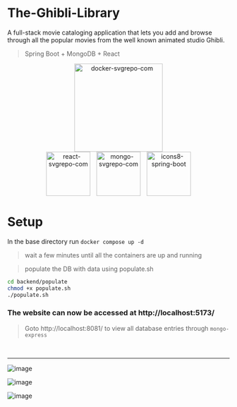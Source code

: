 # The-Ghibli-Library

A full-stack movie cataloging application that lets you add and browse through all the popular movies from the well known animated studio Ghibli.
> Spring Boot + MongoDB + React
<p align="center">
<img src="https://github.com/user-attachments/assets/e2b3f73c-ec5f-49e7-a985-36f3df76877f" alt="docker-svgrepo-com" style="width: 200px; height: 200px"><br/>
<img src="https://github.com/user-attachments/assets/9667b78b-7ea0-4c77-9325-7d1f1ba412ab" alt="react-svgrepo-com" style="width: 100px; height: 100px"> <img src="https://github.com/user-attachments/assets/3a3882d5-5472-492b-83c3-b6a9280e9afe" alt="mongo-svgrepo-com" style="width: 100px; height: 100px"> <img src="https://github.com/user-attachments/assets/7b91cc10-4fad-47c4-8401-e978427bb8d3" alt="icons8-spring-boot" style="width: 100px; height: 100px">
</p>

# Setup

In the base directory run `docker compose up -d`

> wait a few minutes until all the containers are up and running

> populate the DB with data using populate.sh

```bash
cd backend/populate
chmod +x populate.sh
./populate.sh
```

### The website can now be accessed at http://localhost:5173/

> Goto http://localhost:8081/ to view all database entries through `mongo-express`

<br/>

---

![image](https://github.com/user-attachments/assets/02288624-635e-4ca4-b710-b4ff0cfbd3d5)

![image](https://github.com/user-attachments/assets/561f2019-38da-48f7-9eb8-69abec70a586)

![image](https://github.com/user-attachments/assets/fc84a961-7f0d-4669-b209-8cf4cca14c9d)

